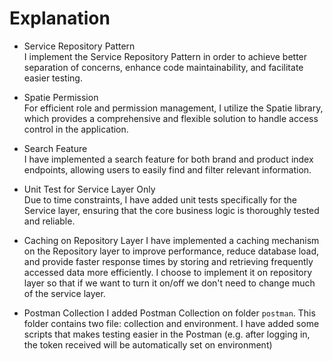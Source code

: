# Explanation
- Service Repository Pattern  
I implement the Service Repository Pattern in order to achieve better separation of concerns, enhance code maintainability, and facilitate easier testing.

- Spatie Permission  
For efficient role and permission management, I utilize the Spatie library, which provides a comprehensive and flexible solution to handle access control in the application.

- Search Feature  
I have implemented a search feature for both brand and product index endpoints, allowing users to easily find and filter relevant information.

- Unit Test for Service Layer Only  
Due to time constraints, I have added unit tests specifically for the Service layer, ensuring that the core business logic is thoroughly tested and reliable.

- Caching on Repository Layer
I have implemented a caching mechanism on the Repository layer to improve performance, reduce database load, and provide faster response times by storing and retrieving frequently accessed data more efficiently.
I choose to implement it on repository layer so that if we want to turn it on/off we don't need to change much of the service layer.

- Postman Collection
I added Postman Collection on folder `postman`. This folder contains two file: collection and environment. I have added some scripts that makes testing easier in the Postman (e.g. after logging in, the token received will be automatically set on environment)
